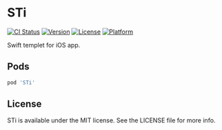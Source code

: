 # STi

[![CI Status](https://img.shields.io/travis/wangluguang@live.com/STi.svg?style=flat)](https://travis-ci.org/wangluguang@live.com/STi)
[![Version](https://img.shields.io/cocoapods/v/STi.svg?style=flat)](https://cocoapods.org/pods/STi)
[![License](https://img.shields.io/cocoapods/l/STi.svg?style=flat)](https://cocoapods.org/pods/STi)
[![Platform](https://img.shields.io/cocoapods/p/STi.svg?style=flat)](https://cocoapods.org/pods/STi)

Swift templet for iOS app.

## Pods

```ruby
pod 'STi'
```

## License

STi is available under the MIT license. See the LICENSE file for more info.
